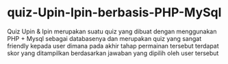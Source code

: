 # quiz-Upin-Ipin-berbasis-PHP-MySql
Quiz Upin &amp; Ipin merupakan suatu quiz yang dibuat dengan menggunakan PHP + Mysql sebagai databasenya dan merupakan quiz yang sangat friendly kepada user dimana pada akhir tahap permainan tersebut terdapat skor yang ditampilkan berdasarkan jawaban yang dipilih oleh user tersebut

